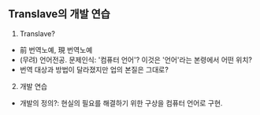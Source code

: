 ## Translave의 개발 연습

1. Translave?

- 前 번역노예, 現 번역노예
- (무려) 언어전공. 문제인식: '컴퓨터 언어'? 이것은 '언어'라는 본령에서 어떤 위치?
- 번역 대상과 방법이 달라졌지만 업의 본질은 그대로?

2. 개발 연습

- 개발의 정의?: 현실의 필요를 해결하기 위한 구상을 컴퓨터 언어로 구현.
